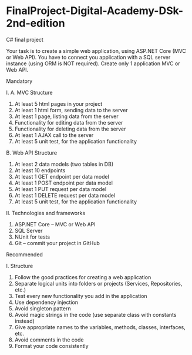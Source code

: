 # FinalProject-Digital-Academy-DSk-2nd-edition
C# final project 

Your task is to create a simple web application, using ASP.NET Core (MVC or Web API). You have to connect you application with a SQL server instance (using ORM is NOT required). 
Create only 1 application MVC or Web API.

Mandatory

I. 
A. MVC Structure
1. At least 5 html pages in your project
2. At least 1 html form, sending data to the server
3. At least 1 page, listing data from the server
4. Functionality for editing data from the server
5. Functionality for deleting data from the server
6. At least 1 AJAX call to the server
7. At least 5 unit test, for the application functionality

B. Web API Structure
1.  At least 2 data models (two tables in DB)
2. At least 10 endpoints
3. At least 1 GET endpoint per data model
4. At least 1 POST endpoint per data model
5. At least 1 PUT request per data model
6. At least 1 DELETE request per data model
7. At least 5 unit test, for the application functionality

II. Technologies and frameworks
1. ASP.NET Core – MVC or Web API
2. SQL Server 
3. NUnit for tests
4. Git – commit your project in GitHub

Recommended

I. Structure
1. Follow the good practices for creating a web application
2. Separate logical units into folders or projects (Services, Repositories, etc.)
3. Test every new functionality you add in the application
4. Use dependency injection
5. Avoid singleton pattern
6. Avoid magic strings in the code (use separate class with constants instead)
7. Give appropriate names to the variables, methods, classes, interfaces, etc.
8. Avoid comments in the code
9. Format your code consistently 
